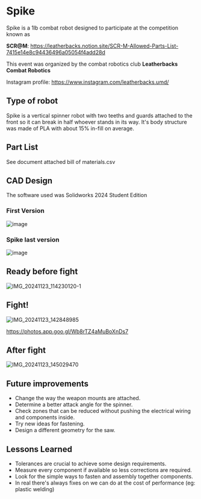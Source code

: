 # Spike
Spike is a 1lb combat robot designed to participate at the competition known 
as 

**SCR@M**: https://leatherbacks.notion.site/SCR-M-Allowed-Parts-List-7415e14e8c94436496a05054f4add28d

This event was organized by the combat robotics club **Leatherbacks Combat Robotics** 

Instagram profile: https://www.instagram.com/leatherbacks.umd/

## Type of robot
Spike is a vertical spinner robot with two teeths and guards attached to the front so it can break in half whoever stands in its way. 
It's body structure was made of PLA with about 15% in-fill on average.

## Part List
See document attached bill of materials.csv

## CAD Design 
The software used was Solidworks 2024 Student Edition
### First Version
![image](https://github.com/user-attachments/assets/ec37cba7-6dea-4d69-a12a-802f60ccd266)

### Spike last version
![image](https://github.com/user-attachments/assets/a0dbe8a1-501e-4abd-a62f-ffdd33fd476c)

## Ready before fight
![IMG_20241123_114230120-1](https://github.com/user-attachments/assets/510326fd-d855-4bba-957d-80800023c93d)

## Fight!

![IMG_20241123_142848985](https://github.com/user-attachments/assets/ad337522-64e1-4bec-aafe-163420184793)

https://photos.app.goo.gl/Wb8rTZ4aMuBoXnDs7

## After fight 
![IMG_20241123_145029470](https://github.com/user-attachments/assets/6cf35c5c-c8c2-45a6-a91b-16ca44507370)

## Future improvements 
- Change the way the weapon mounts are attached.
- Determine a better attack angle for the spinner.
- Check zones that can be reduced without pushing the electrical wiring and components inside. 
- Try new ideas for fastening.
- Design a different geometry for the saw.

## Lessons Learned
- Tolerances are crucial to achieve some design requirements. 
- Measure every component if available so less corrections are required.
- Look for the simple ways to fasten and assembly together components. 
- In real there's always fixes on  we can do at the cost of performance (eg: plastic welding)
